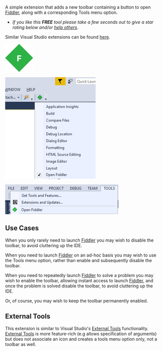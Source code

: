 [ThirdPartyAppHomePage]: https://www.telerik.com/fiddler
[VisualStudioURL]: https://www.visualstudio.com/
[CharityWareURL]: https://github.com/GregTrevellick/MiscellaneousArtefacts/wiki/Charity-Ware

A simple extension that adds a new toolbar containing a button to open [Fiddler][ThirdPartyAppHomePage], along with a corresponding Tools menu option.

 - *If you like this ***FREE*** tool please take a few seconds out to give a star rating below and/or [help others][CharityWareURL]*.

Similar Visual Studio extensions can be found [here](https://marketplace.visualstudio.com/search?term=trevellick&target=VS&sortBy=Relevance).

![Fiddler](https://github.com/GregTrevellick/QuickLaunchButtons/blob/master/Src/QuickLaunchFiddler/Resources/VsixExtensionIcon_90x90.png?raw=true)

![](https://github.com/GregTrevellick/QuickLaunchButtons/blob/master/Src/QuickLaunchFiddler/Resources/Toolbar.png?raw=true)

![](https://github.com/GregTrevellick/QuickLaunchButtons/blob/master/Src/QuickLaunchFiddler/Resources/ToolsMenu.png?raw=true)

## Use Cases

When you only rarely need to launch [Fiddler][ThirdPartyAppHomePage] you may wish to disable the toolbar, to avoid cluttering up the IDE.

When you need to launch [Fiddler][ThirdPartyAppHomePage] on an ad-hoc basis you may wish to use the Tools menu option, rather than enable and subsequently disable the toolbar.

When you need to repeatedly launch [Fiddler][ThirdPartyAppHomePage] to solve a problem you may wish to enable the toolbar, allowing instant access to launch [Fiddler][ThirdPartyAppHomePage], and once the problem is solved disable the toolbar, to avoid cluttering up the IDE.

Or, of course, you may wish to keep the toolbar permanently enabled.

## External Tools

This extension is similar to Visual Studio's [External Tools](https://docs.microsoft.com/en-gb/visualstudio/ide/managing-external-tools) functionality. [External Tools](https://docs.microsoft.com/en-gb/visualstudio/ide/managing-external-tools) is more feature-rich (e.g allows specification of arguments) but does not associate an icon and creates a tools menu option only, not a toolbar as well.
